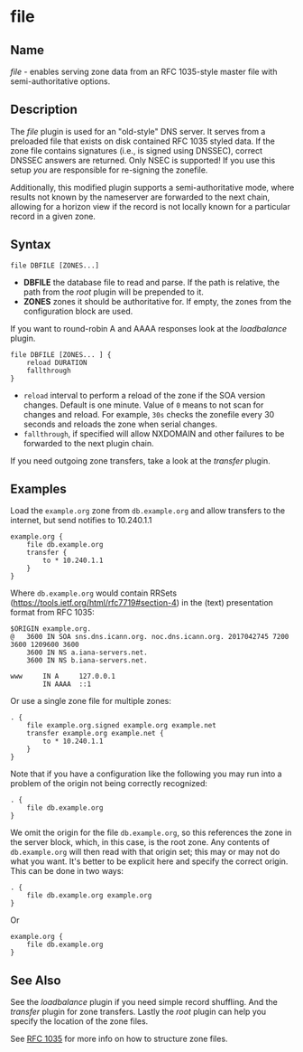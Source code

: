 # file

## Name

*file* - enables serving zone data from an RFC 1035-style master file with semi-authoritative
options.

## Description

The *file* plugin is used for an "old-style" DNS server. It serves from a preloaded file that exists
on disk contained RFC 1035 styled data. If the zone file contains signatures (i.e., is signed using
DNSSEC), correct DNSSEC answers are returned. Only NSEC is supported! If you use this setup *you*
are responsible for re-signing the zonefile.

Additionally, this modified plugin supports a semi-authoritative mode, where results not known by
the nameserver are forwarded to the next chain, allowing for a horizon view if the record is not
locally known for a particular record in a given zone.

## Syntax

~~~
file DBFILE [ZONES...]
~~~

* **DBFILE** the database file to read and parse. If the path is relative, the path from the *root*
  plugin will be prepended to it.
* **ZONES** zones it should be authoritative for. If empty, the zones from the configuration block
  are used.

If you want to round-robin A and AAAA responses look at the *loadbalance* plugin.

~~~
file DBFILE [ZONES... ] {
    reload DURATION
    fallthrough
}
~~~

* `reload` interval to perform a reload of the zone if the SOA version changes. Default is one minute.
  Value of `0` means to not scan for changes and reload. For example, `30s` checks the zonefile every 30 seconds
  and reloads the zone when serial changes.
* `fallthrough`, if specified will allow NXDOMAIN and other failures to be forwarded to the next plugin chain.

If you need outgoing zone transfers, take a look at the *transfer* plugin.

## Examples

Load the `example.org` zone from `db.example.org` and allow transfers to the internet, but send
notifies to 10.240.1.1

~~~ corefile
example.org {
    file db.example.org
    transfer {
        to * 10.240.1.1
    }
}
~~~

Where `db.example.org` would contain RRSets (<https://tools.ietf.org/html/rfc7719#section-4>) in the
(text) presentation format from RFC 1035:

~~~
$ORIGIN example.org.
@	3600 IN	SOA sns.dns.icann.org. noc.dns.icann.org. 2017042745 7200 3600 1209600 3600
	3600 IN NS a.iana-servers.net.
	3600 IN NS b.iana-servers.net.

www     IN A     127.0.0.1
        IN AAAA  ::1
~~~


Or use a single zone file for multiple zones:

~~~ corefile
. {
    file example.org.signed example.org example.net
    transfer example.org example.net {
        to * 10.240.1.1
    }
}
~~~

Note that if you have a configuration like the following you may run into a problem of the origin
not being correctly recognized:

~~~ corefile
. {
    file db.example.org
}
~~~

We omit the origin for the file `db.example.org`, so this references the zone in the server block,
which, in this case, is the root zone. Any contents of `db.example.org` will then read with that
origin set; this may or may not do what you want.
It's better to be explicit here and specify the correct origin. This can be done in two ways:

~~~ corefile
. {
    file db.example.org example.org
}
~~~

Or

~~~ corefile
example.org {
    file db.example.org
}
~~~

## See Also

See the *loadbalance* plugin if you need simple record shuffling. And the *transfer* plugin for zone
transfers. Lastly the *root* plugin can help you specify the location of the zone files.

See [RFC 1035](https://www.rfc-editor.org/rfc/rfc1035.txt) for more info on how to structure zone
files.
